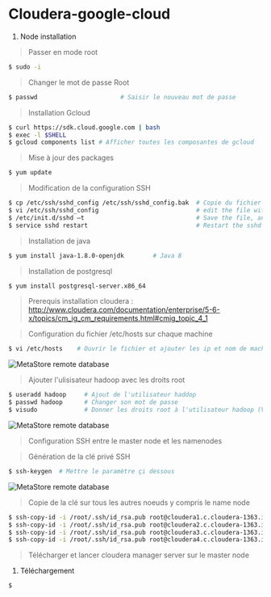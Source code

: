 # Cloudera-google-cloud

1. Node installation

> Passer en mode root

```sh
$ sudo -i
```

> Changer le mot de passe Root 

```sh 
$ passwd                       # Saisir le nouveau mot de passe 
```

> Installation Gcloud

```sh 
$ curl https://sdk.cloud.google.com | bash
$ exec -l $SHELL
$ gcloud components list # Afficher toutes les composantes de gcloud
```

> Mise à jour des packages 

```sh 
$ yum update
```

> Modification de la configuration SSH 

```sh
$ cp /etc/ssh/sshd_config /etc/ssh/sshd_config.bak  # Copie du fichier sshd_config vers sshd_config.bak 
$ vi /etc/ssh/sshd_config                           # edit the file with this setting (PermitRootLogin yes PasswordAuthentication yes)
$ /etc/init.d/sshd –t                               # Save the file, and run this command 
$ service sshd restart                              # Restart the sshd service
```

> Installation de java 

```sh
$ yum install java-1.8.0-openjdk        # Java 8
```

> Installation de postgresql 

```sh
$ yum install postgresql-server.x86_64
```

> Prerequis installation cloudera : http://www.cloudera.com/documentation/enterprise/5-6-x/topics/cm_ig_cm_requirements.html#cmig_topic_4_1


> Configuration du fichier  /etc/hosts sur chaque machine 

```sh
$ vi /etc/hosts    # Ouvrir le fichier et ajouter les ip et nom de machines  
```
![MetaStore remote database](https://github.com/amoussoubaruch/hortonworks---Google-Cloud/blob/master/Img/img1.png)

> Ajouter l'ulisisateur hadoop avec les droits root

```sh
$ useradd hadoop     # Ajout de l'utilisateur haddop
$ passwd hadoop      # Changer son mot de passe
$ visudo             # Donner les droits root à l'utilisateur hadoop (Voir grapphe ci dessous)
```

![MetaStore remote database](https://github.com/amoussoubaruch/hortonworks---Google-Cloud/blob/master/Img/img2.png)

> Configuration SSH entre le master node et les namenodes

> Génération de la clé privé SSH  

```sh
$ ssh-keygen  # Mettre le paramètre çi dessous
```
![MetaStore remote database](https://github.com/amoussoubaruch/hortonworks---Google-Cloud/blob/master/Img/ssh.png)


> Copie de la clé sur tous les autres noeuds y compris le name node 

```sh
$ ssh-copy-id -i /root/.ssh/id_rsa.pub root@cloudera1.c.cloudera-1363.internal    # Name node
$ ssh-copy-id -i /root/.ssh/id_rsa.pub root@cloudera2.c.cloudera-1363.internal     # Copy key to node 1 
$ ssh-copy-id -i /root/.ssh/id_rsa.pub root@cloudera3.c.cloudera-1363.internal    # Copy key to node 2
$ ssh-copy-id -i /root/.ssh/id_rsa.pub root@cloudera4.c.cloudera-1363.internal     # Copy key to node 3
```

> Télécharger et lancer cloudera manager server sur le master node

1. Téléchargement 

```sh
$ 
```

